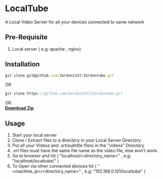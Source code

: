 # LocalTube
A Local Video Server for all your devices connected to same network

## Pre-Requisite
1. Local server ( e.g: apache , nginx)

## Installation
```javascript
git clone git@github.com:Zordon1337/Zordontube.git
```
OR
```javascript
git clone https://github.com/Zordon1337/Zordontube.git
```
OR <br/>
[**Download Zip**](https://github.com/Zordon1337/ZordonTube/archive/master.zip "Download Zip and Extract") 

## Usage
1. Start your local server
2. Clone / Extract files to a directory in your Local Server Directory
3. Put all your Videos and .srt(subtitle files) in the "videos" Directory
4. .srt files must have the same file name as the video file, else won't work.
5. Go to browser and hit ( "localhost/<directory_name>" , e.g: "localhost/localtube/" )
6. To Open via other connected devices hit ( "<machine_ip>/<directory_name>" , e.g: "192.168.0.101/localtube" )
